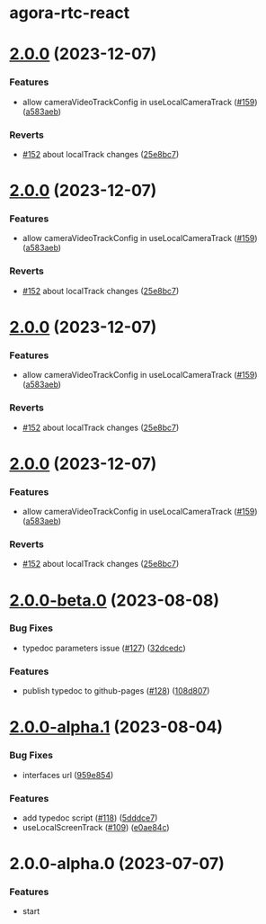 # agora-rtc-react

# [2.0.0](https://github.com/AgoraIO-Extensions/agora-rtc-react/compare/v2.0.0-beta.0...v2.0.0) (2023-12-07)

### Features

- allow cameraVideoTrackConfig in useLocalCameraTrack ([#159](https://github.com/AgoraIO-Extensions/agora-rtc-react/issues/159)) ([a583aeb](https://github.com/AgoraIO-Extensions/agora-rtc-react/commit/a583aebe99c9207359257ee23ea6785229a1e9a1))

### Reverts

- [#152](https://github.com/AgoraIO-Extensions/agora-rtc-react/issues/152) about localTrack changes ([25e8bc7](https://github.com/AgoraIO-Extensions/agora-rtc-react/commit/25e8bc71187bf9ef86a5778b327a40a3a97449a7))

# [2.0.0](https://github.com/AgoraIO-Extensions/agora-rtc-react/compare/v2.0.0-beta.0...v2.0.0) (2023-12-07)

### Features

- allow cameraVideoTrackConfig in useLocalCameraTrack ([#159](https://github.com/AgoraIO-Extensions/agora-rtc-react/issues/159)) ([a583aeb](https://github.com/AgoraIO-Extensions/agora-rtc-react/commit/a583aebe99c9207359257ee23ea6785229a1e9a1))

### Reverts

- [#152](https://github.com/AgoraIO-Extensions/agora-rtc-react/issues/152) about localTrack changes ([25e8bc7](https://github.com/AgoraIO-Extensions/agora-rtc-react/commit/25e8bc71187bf9ef86a5778b327a40a3a97449a7))

# [2.0.0](https://github.com/AgoraIO-Extensions/agora-rtc-react/compare/v2.0.0-beta.0...v2.0.0) (2023-12-07)

### Features

- allow cameraVideoTrackConfig in useLocalCameraTrack ([#159](https://github.com/AgoraIO-Extensions/agora-rtc-react/issues/159)) ([a583aeb](https://github.com/AgoraIO-Extensions/agora-rtc-react/commit/a583aebe99c9207359257ee23ea6785229a1e9a1))

### Reverts

- [#152](https://github.com/AgoraIO-Extensions/agora-rtc-react/issues/152) about localTrack changes ([25e8bc7](https://github.com/AgoraIO-Extensions/agora-rtc-react/commit/25e8bc71187bf9ef86a5778b327a40a3a97449a7))

# [2.0.0](https://github.com/AgoraIO-Extensions/agora-rtc-react/compare/v2.0.0-beta.0...v2.0.0) (2023-12-07)

### Features

- allow cameraVideoTrackConfig in useLocalCameraTrack ([#159](https://github.com/AgoraIO-Extensions/agora-rtc-react/issues/159)) ([a583aeb](https://github.com/AgoraIO-Extensions/agora-rtc-react/commit/a583aebe99c9207359257ee23ea6785229a1e9a1))

### Reverts

- [#152](https://github.com/AgoraIO-Extensions/agora-rtc-react/issues/152) about localTrack changes ([25e8bc7](https://github.com/AgoraIO-Extensions/agora-rtc-react/commit/25e8bc71187bf9ef86a5778b327a40a3a97449a7))

# [2.0.0-beta.0](https://github.com/AgoraIO-Extensions/agora-rtc-react/compare/v2.0.0-alpha.1...v2.0.0-beta.0) (2023-08-08)

### Bug Fixes

- typedoc parameters issue ([#127](https://github.com/AgoraIO-Extensions/agora-rtc-react/issues/127)) ([32dcedc](https://github.com/AgoraIO-Extensions/agora-rtc-react/commit/32dcedcfbd0889a4bb9bbfb6cb79e43e0b7d9d3d))

### Features

- publish typedoc to github-pages ([#128](https://github.com/AgoraIO-Extensions/agora-rtc-react/issues/128)) ([108d807](https://github.com/AgoraIO-Extensions/agora-rtc-react/commit/108d807da33ff80f395957ebe6cb4eebc56c1fff))

# [2.0.0-alpha.1](https://github.com/AgoraIO-Extensions/agora-rtc-react/compare/v2.0.0-alpha.0...v2.0.0-alpha.1) (2023-08-04)

### Bug Fixes

- interfaces url ([959e854](https://github.com/AgoraIO-Extensions/agora-rtc-react/commit/959e854fbac51ed04a408e6e60efc746c91ec741))

### Features

- add typedoc script ([#118](https://github.com/AgoraIO-Extensions/agora-rtc-react/issues/118)) ([5dddce7](https://github.com/AgoraIO-Extensions/agora-rtc-react/commit/5dddce75ce1f5d3aed7dfb4e6efe4ad64aaaf8d3))
- useLocalScreenTrack ([#109](https://github.com/AgoraIO-Extensions/agora-rtc-react/issues/109)) ([e0ae84c](https://github.com/AgoraIO-Extensions/agora-rtc-react/commit/e0ae84cddbc917fa6fbf1137fd5c5d9f123da440))

# 2.0.0-alpha.0 (2023-07-07)

### Features

- start
